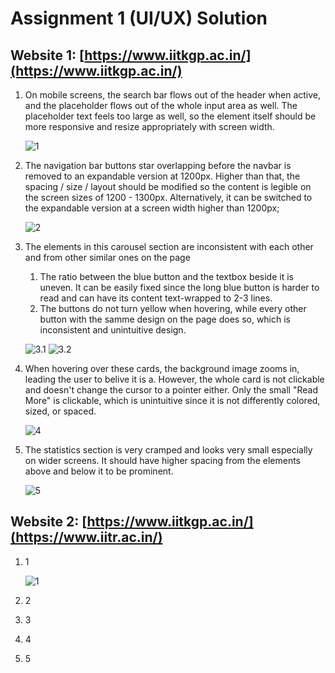 # Assignment 1 (UI/UX) Solution

## Website 1: [https://www.iitkgp.ac.in/](https://www.iitkgp.ac.in/)

1. On mobile screens, the search bar flows out of the header when active, and the placeholder flows out of the whole input area as well. The placeholder text feels too large as well, so the element itself should be more responsive and resize appropriately with screen width.

   ![1](https://imgur.com/Ghg4X3x.png)

2. The navigation bar buttons star overlapping before the navbar is removed to an expandable version at 1200px. Higher than that, the spacing / size / layout should be modified so the content is legible on the screen sizes of 1200 - 1300px. Alternatively, it can be switched to the expandable version at a screen width higher than 1200px;

   ![2](https://imgur.com/mxKiM8V.png)

3. The elements in this carousel section are inconsistent with each other and from other similar ones on the page

   1. The ratio between the blue button and the textbox beside it is uneven. It can be easily fixed since the long blue button is harder to read and can have its content text-wrapped to 2-3 lines.
   2. The buttons do not turn yellow when hovering, while every other button with the samme design on the page does so, which is inconsistent and unintuitive design.

   ![3.1](https://imgur.com/I4OmTyJ.png)
   ![3.2](https://imgur.com/gm1nF5o.png)

4. When hovering over these cards, the background image zooms in, leading the user to belive it is a. However, the whole card is not clickable and doesn't change the cursor to a pointer either. Only the small "Read More" is clickable, which is unintuitive since it is not differently colored, sized, or spaced.

   ![4](https://imgur.com/VLxr4TU.png)

5. The statistics section is very cramped and looks very small especially on wider screens. It should have higher spacing from the elements above and below it to be prominent.

   ![5](https://imgur.com/hMDvJYj.png)

## Website 2: [https://www.iitkgp.ac.in/](https://www.iitr.ac.in/)

1.  1

    ![1](https://imgur.com/Ghg4X3x.png)

2.  2

3.  3

4.  4

5.  5
